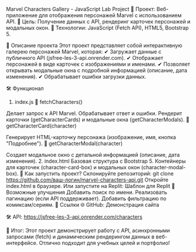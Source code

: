 Marvel Characters Gallery - JavaScript Lab Project
🚀 Проект: Веб-приложение для отображения персонажей Marvel с использованием API.
🔹 Цель: Получение данных с API, рендеринг карточек персонажей и модальных окон.
🔹 Технологии: JavaScript (Fetch API), HTML5, Bootstrap 5.

📌 Описание проекта
Этот проект представляет собой интерактивную галерею персонажей Marvel, которая:
✔ Загружает данные с публичного API (jsfree-les-3-api.onrender.com).
✔ Отображает персонажей в виде карточек с изображениями и именами.
✔ Позволяет открывать модальные окна с подробной информацией (описание, дата изменения).
✔ Обрабатывает ошибки загрузки данных.

🛠 Функционал
1. index.js
📌 fetchCharacters()

Делает запрос к API Marvel.
Обрабатывает ответ и ошибки.
Рендерит карточки (getCharacterCards) и модальные окна (getCharacterModals).
📌 getCharacterCard(character)

Генерирует HTML-карточку персонажа (изображение, имя, кнопка "Подробнее").
📌 getCharacterModal(character)

Создает модальное окно с детальной информацией (описание, дата изменения).
2. index.html
Базовая структура с Bootstrap 5.
Контейнеры для карточек (character-card-box) и модальных окон (character-modal-box).
🚀 Как запустить проект?
Склонируйте репозиторий:
git clone https://github.com/ваш-логин/marvel-characters-api.git
Откройте index.html в браузере.
Или запустите на Replit:
Шаблон для Replit
🔧 Возможные улучшения
Добавить поиск по имени.
Реализовать пагинацию (если API поддерживает).
Добавить фильтрацию по комиксам/сериям.
🔗 Ссылки
🌐 GitHub: Демонстрация сайта

🛠 API: https://jsfree-les-3-api.onrender.com/characters

🎯 Итог:
Этот проект демонстрирует работу с API, асинхронными запросами (fetch) и динамическим рендерингом данных в веб-интерфейсе. Отлично подходит для учебных целей и портфолио!
